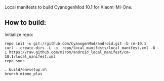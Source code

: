 Local manifests to build CyanogenMod 10.1 for Xiaomi MI-One.

How to build:
-------------

Initialize repo:

    repo init -u git://github.com/CyanogenMod/android.git -b cm-10.1
    curl --create-dirs -L -o .repo/local_manifests/local_manifest.xml -O -L https://raw.github.com/mirom/android_local_manifest/cm-10.1/local_manifest.xml
    repo sync

    . build/envsetup.sh
    brunch mione_plus
